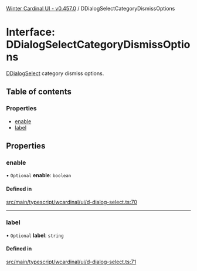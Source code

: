 [Winter Cardinal UI - v0.457.0](../index.md) / DDialogSelectCategoryDismissOptions

# Interface: DDialogSelectCategoryDismissOptions

[DDialogSelect](../classes/DDialogSelect.md) category dismiss options.

## Table of contents

### Properties

- [enable](DDialogSelectCategoryDismissOptions.md#enable)
- [label](DDialogSelectCategoryDismissOptions.md#label)

## Properties

### enable

• `Optional` **enable**: `boolean`

#### Defined in

[src/main/typescript/wcardinal/ui/d-dialog-select.ts:70](https://github.com/winter-cardinal/winter-cardinal-ui/blob/v0.457.0/src/main/typescript/wcardinal/ui/d-dialog-select.ts#L70)

___

### label

• `Optional` **label**: `string`

#### Defined in

[src/main/typescript/wcardinal/ui/d-dialog-select.ts:71](https://github.com/winter-cardinal/winter-cardinal-ui/blob/v0.457.0/src/main/typescript/wcardinal/ui/d-dialog-select.ts#L71)
